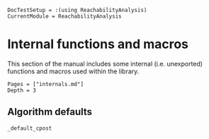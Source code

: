 ```@meta
DocTestSetup = :(using ReachabilityAnalysis)
CurrentModule = ReachabilityAnalysis
```

# Internal functions and macros

This section of the manual includes some internal (i.e. unexported) functions and
macros used within the library.

```@contents
Pages = ["internals.md"]
Depth = 3
```

## Algorithm defaults

```@docs
_default_cpost
```
